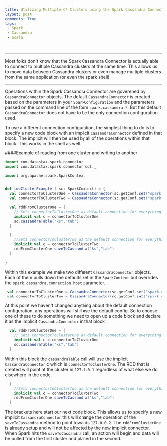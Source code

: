 ```yaml
---
title: Utilizing Multiple C* Clusters using the Spark Cassandra Connector
layout: post
comments: True
tags:
 - Spark
 - Cassandra
 - Scala
 
---
```


---
Most folks don't know that the Spark Cassandra Connector is actually able to connect to multiple
Cassandra clusters at the same time. This allows us to move data between Cassandra clusters or 
even manage  multiple clusters from the same application (or even the spark shell)

---

Operations within the Spark Cassandra Connector are goverened by `CassandraConnector` objects.
The default `CassandraConnector` is created based on the parameters in your `SparkConfiguration` and
the parameters passed on the command line of the form `spark.cassandra.*`. But this default `CassandraConnector`
does not have to be the only connection configuration used.

To use a different connection configuration, the simplest thing to do is to specify a new code
block with an implicit `CassandraConnector` defined in that block. The implicit will then be used
by all of the operations within that block. This works in the shell as well.

####Example of reading from one cluster and writing to another

```scala
import com.datastax.spark.connector._
import com.datastax.spark.connector.cql._

import org.apache.spark.SparkContext


def twoClusterExample ( sc: SparkContext) = {
  val connectorToClusterOne = CassandraConnector(sc.getConf.set("spark.cassandra.connection.host", "127.0.0.1"))
  val connectorToClusterTwo = CassandraConnector(sc.getConf.set("spark.cassandra.connection.host", "127.0.0.2"))

  val rddFromClusterOne = {
    // Sets connectorToClusterOne as default connection for everything in this code block
    implicit val c = connectorToClusterOne
    sc.cassandraTable("ks","tab")
  }

  {
    //Sets connectorToClusterTwo as the default connection for everything in this code block
    implicit val c = connectorToClusterTwo
    rddFromClusterOne.saveToCassandra("ks","tab")
  }

}
```

Within this example we make two different `CassandraConnector` objects. Each of them pulls down the
defaults set in the `SparkContext` but overrides the `spark.cassandra.connection.host` parameter. 

```scala
 val connectorToClusterOne = CassandraConnector(sc.getConf.set("spark.cassandra.connection.host", "127.0.0.1"))
 val connectorToClusterTwo = CassandraConnector(sc.getConf.set("spark.cassandra.connection.host", "127.0.0.2"))
```

At this point we haven't changed anything about the default connection configuration, any operations
will still use the default config. So to choose one of these to do something we need to open up a 
code block and declare it as the implicit `CassandraConnector` in that block

```scala
  val rddFromClusterOne = {
    // Sets connectorToClusterOne as default connection for everything in this code block
    implicit val c = connectorToClusterOne
    sc.cassandraTable("ks","tab")
  }
```

Within this block the `cassandraTable` call will use the implicit `CassandraConnector` c which is
`connectorToClusterOne`. The RDD that is created will point at the cluster in `127.0.0.1` regardless
of what else we do elsewhere in the code.

```scala
  {
    //Sets connectorToClusterTwo as the default connection for everything in this code block
    implicit val c = connectorToClusterTwo
    rddFromClusterOne.saveToCassandra("ks","tab")
  }
```

The brackets here start our next code block. This allows us to specify a new implicit `CassandraConnector`
this will change the operation of the `saveToCassandra` method to point towards `127.0.0.2`. The 
`rddFromClusterOne` is already setup and will not be affected by the new implicit connector. When Spark
hits the `saveToCassandra` call, an action will begin and data will be pulled from the first cluster
and placed in the second.
